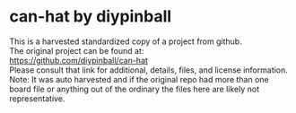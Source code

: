 
# can-hat by diypinball  
This is a harvested standardized copy of a project from github.  
The original project can be found at:  
https://github.com/diypinball/can-hat  
Please consult that link for additional, details, files, and license information.  
Note: It was auto harvested and if the original repo had more than one board file or anything out of the ordinary the files here are likely not representative.  
    